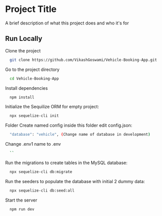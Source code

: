 
# Project Title

A brief description of what this project does and who it's for


## Run Locally

Clone the project

```bash
  git clone https://github.com/VikashGoswami/Vehicle-Booking-App.git
```

Go to the project directory

```bash
  cd Vehicle-Booking-App
```

Install dependencies

```bash
  npm install
```

Initialize the Sequilize ORM for empty project:

```bash
  npx sequelize-cli init
```

Folder Create named config inside this folder edit config.json:

```bash
  "database": "vehicle", (Change name of database in development)
```

Change .env1 name to .env

```bash
  ``
```

Run the migrations to create tables in the MySQL database:

```bash
  npx sequelize-cli db:migrate
```

Run the seeders to populate the database with initial 2 dummy data:

```bash
  npx sequelize-cli db:seed:all
```

Start the server

```bash
  npm run dev
```


